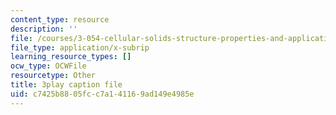 ```yaml
---
content_type: resource
description: ''
file: /courses/3-054-cellular-solids-structure-properties-and-applications-spring-2015/c7425b8805fcc7a141169ad149e4985e_cQpCPzetm3E.srt
file_type: application/x-subrip
learning_resource_types: []
ocw_type: OCWFile
resourcetype: Other
title: 3play caption file
uid: c7425b88-05fc-c7a1-4116-9ad149e4985e
---
```

